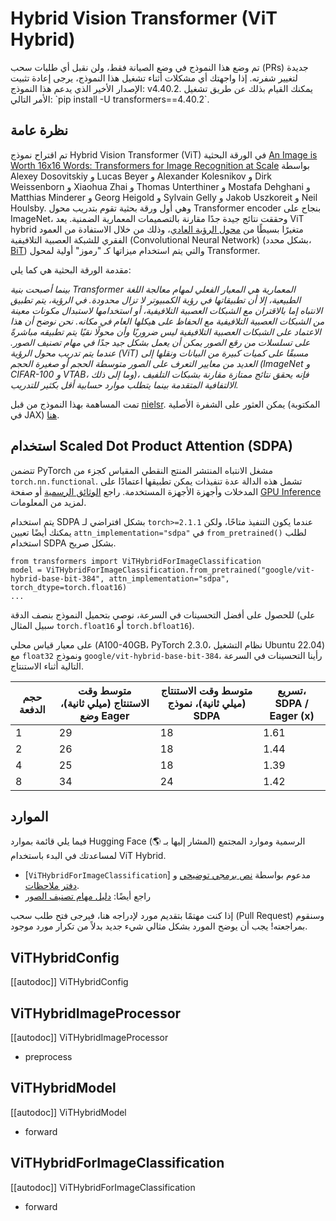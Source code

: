 # Hybrid Vision Transformer (ViT Hybrid)

<Tip warning={true}>
تم وضع هذا النموذج في وضع الصيانة فقط، ولن نقبل أي طلبات سحب (PRs) جديدة لتغيير شفرته. إذا واجهتك أي مشكلات أثناء تشغيل هذا النموذج، يرجى إعادة تثبيت الإصدار الأخير الذي يدعم هذا النموذج: v4.40.2. يمكنك القيام بذلك عن طريق تشغيل الأمر التالي: `pip install -U transformers==4.40.2`.
</Tip>

## نظرة عامة
تم اقتراح نموذج Hybrid Vision Transformer (ViT) في الورقة البحثية [An Image is Worth 16x16 Words: Transformers for Image Recognition at Scale](https://arxiv.org/abs/2010.11929) بواسطة Alexey Dosovitskiy و Lucas Beyer و Alexander Kolesnikov و Dirk Weissenborn و Xiaohua Zhai و Thomas Unterthiner و Mostafa Dehghani و Matthias Minderer و Georg Heigold و Sylvain Gelly و Jakob Uszkoreit و Neil Houlsby. وهي أول ورقة بحثية تقوم بتدريب محول Transformer encoder بنجاح على ImageNet، وحققت نتائج جيدة جدًا مقارنة بالتصميمات المعمارية الضمنية. يعد ViT hybrid متغيرًا بسيطًا من [محول الرؤية العادي](vit)، وذلك من خلال الاستفادة من العمود الفقري للشبكة العصبية التلافيفية (Convolutional Neural Network) (بشكل محدد، [BiT](bit)) والتي يتم استخدام ميزاتها كـ "رموز" أولية لمحول Transformer.

مقدمة الورقة البحثية هي كما يلي:

*بينما أصبحت بنية Transformer المعمارية هي المعيار الفعلي لمهام معالجة اللغة الطبيعية، إلا أن تطبيقاتها في رؤية الكمبيوتر لا تزال محدودة. في الرؤية، يتم تطبيق الانتباه إما بالاقتران مع الشبكات العصبية التلافيفية، أو استخدامها لاستبدال مكونات معينة من الشبكات العصبية التلافيفية مع الحفاظ على هيكلها العام في مكانه. نحن نوضح أن هذا الاعتماد على الشبكات العصبية التلافيفية ليس ضروريًا وأن محولًا نقيًا يتم تطبيقه مباشرةً على تسلسلات من رقع الصور يمكن أن يعمل بشكل جيد جدًا في مهام تصنيف الصور. عندما يتم تدريب محول الرؤية (ViT) مسبقًا على كميات كبيرة من البيانات ونقلها إلى العديد من معايير التعرف على الصور متوسطة الحجم أو صغيرة الحجم (ImageNet و CIFAR-100 و VTAB، وما إلى ذلك)، فإنه يحقق نتائج ممتازة مقارنة بشبكات التلفيف الالتفافية المتقدمة بينما يتطلب موارد حسابية أقل بكثير للتدريب.*

تمت المساهمة بهذا النموذج من قبل [nielsr](https://huggingface.co/nielsr). يمكن العثور على الشفرة الأصلية (المكتوبة في JAX) [هنا](https://github.com/google-research/vision_transformer).

## استخدام Scaled Dot Product Attention (SDPA)

تتضمن PyTorch مشغل الانتباه المنتشر المنتج النقطي المقياس كجزء من `torch.nn.functional`. تشمل هذه الدالة عدة تنفيذات يمكن تطبيقها اعتمادًا على المدخلات وأجهزة الأجهزة المستخدمة. راجع [الوثائق الرسمية](https://pytorch.org/docs/stable/generated/torch.nn.functional.scaled_dot_product_attention.html) أو صفحة [GPU Inference](https://huggingface.co/docs/transformers/main/en/perf_infer_gpu_one#pytorch-scaled-dot-product-attention) لمزيد من المعلومات.

يتم استخدام SDPA بشكل افتراضي لـ `torch>=2.1.1` عندما يكون التنفيذ متاحًا، ولكن يمكنك أيضًا تعيين `attn_implementation="sdpa"` في `from_pretrained()` لطلب استخدام SDPA بشكل صريح.

```
from transformers import ViTHybridForImageClassification
model = ViTHybridForImageClassification.from_pretrained("google/vit-hybrid-base-bit-384", attn_implementation="sdpa", torch_dtype=torch.float16)
...
```

للحصول على أفضل التحسينات في السرعة، نوصي بتحميل النموذج بنصف الدقة (على سبيل المثال `torch.float16` أو `torch.bfloat16`).

على معيار قياس محلي (A100-40GB، PyTorch 2.3.0، نظام التشغيل Ubuntu 22.04) مع `float32` ونموذج `google/vit-hybrid-base-bit-384`، رأينا التحسينات في السرعة التالية أثناء الاستنتاج.

| حجم الدفعة | متوسط وقت الاستنتاج (ميلي ثانية)، وضع Eager | متوسط وقت الاستنتاج (ميلي ثانية)، نموذج SDPA | تسريع، SDPA / Eager (x) |
|--------------|-------------------------------------------|-------------------------------------------|------------------------------|
| 1 | 29 | 18 | 1.61 |
| 2 | 26 | 18 | 1.44 |
| 4 | 25 | 18 | 1.39 |
| 8 | 34 | 24 | 1.42 |

## الموارد

فيما يلي قائمة بموارد Hugging Face الرسمية وموارد المجتمع (المشار إليها بـ 🌎) لمساعدتك في البدء باستخدام ViT Hybrid.

<PipelineTag pipeline="image-classification"/>

- [`ViTHybridForImageClassification`] مدعوم بواسطة [نص برمجي توضيحي](https://github.com/huggingface/transformers/tree/main/examples/pytorch/image-classification) و [دفتر ملاحظات](https://colab.research.google.com/github/huggingface/notebooks/blob/main/examples/image_classification.ipynb).
- راجع أيضًا: [دليل مهام تصنيف الصور](../tasks/image_classification)

إذا كنت مهتمًا بتقديم مورد لإدراجه هنا، فيرجى فتح طلب سحب (Pull Request) وسنقوم بمراجعته! يجب أن يوضح المورد بشكل مثالي شيء جديد بدلاً من تكرار مورد موجود.

## ViTHybridConfig

[[autodoc]] ViTHybridConfig

## ViTHybridImageProcessor

[[autodoc]] ViTHybridImageProcessor

- preprocess

## ViTHybridModel

[[autodoc]] ViTHybridModel

- forward

## ViTHybridForImageClassification

[[autodoc]] ViTHybridForImageClassification

- forward